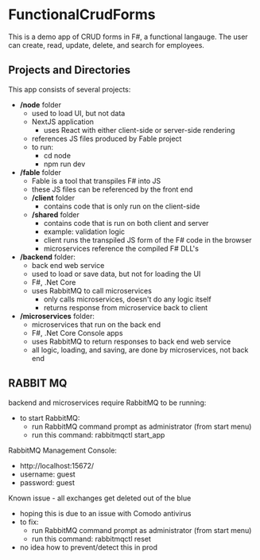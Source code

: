 # FunctionalCrudForms

This  is a demo app of CRUD forms in F#, a functional langauge. The user can create, read, update, delete, and search for employees.

## Projects and Directories

This app consists of several projects:
  * __/node__ folder
    * used to load UI, but not data
    * NextJS application
      * uses React with either client-side or server-side rendering
    * references JS files produced by Fable project
    * to run: 
      * cd node
      * npm run dev
  * __/fable__ folder
    * Fable is a tool that transpiles F# into JS
    * these JS files can be  referenced by the front end
    * __/client__ folder
      * contains code that is only run on the client-side
    * __/shared__ folder
      * contains code that is run on both client and server
      * example: validation logic
      * client runs the transpiled JS form of the F# code in the browser
      * microservices reference the compiled F# DLL's
  * __/backend__ folder: 
    * back end web service
    * used to load or save data, but not for loading the UI
    * F#, .Net Core
    * uses RabbitMQ to call microservices
      * only calls microservices, doesn't do any logic itself
      * returns response from microservice back to client
  * __/microservices__ folder:
    * microservices that run on the back end
    * F#, .Net Core Console apps
    * uses RabbitMQ to return responses to back end web service
    * all logic, loading, and saving, are done by microservices, not back end


## RABBIT MQ

backend and microservices require RabbitMQ to be running:
  * to start RabbitMQ: 
    * run RabbitMQ command prompt as administrator (from start menu)
    * run this command: rabbitmqctl start_app

RabbitMQ Management Console:
  * http://localhost:15672/
  * username: guest
  * password: guest

Known issue - all exchanges get deleted out of the blue
  * hoping this is due to an issue with Comodo antivirus
  * to fix: 
    * run RabbitMQ command prompt as administrator (from start menu)
    * run this command: rabbitmqctl reset
  * no idea how to prevent/detect this in prod



  